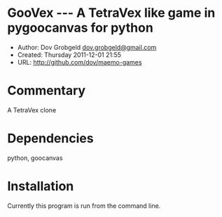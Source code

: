 # GooVex --- A TetraVex like game in pygoocanvas for python

* Author: Dov Grobgeld <dov.grobgeld@gmail.com>
* Created: Thursday 2011-12-01 21:55 
* URL: <http://github.com/dov/maemo-games>

# Commentary

A TetraVex clone

# Dependencies

python, goocanvas

# Installation

Currently this program is run from the command line.

